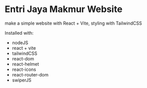 # Entri Jaya Makmur Website

make a simple website with React + Vite, styling with TailwindCSS

Installed with:
- nodeJS
- react + vite
- tailwindCSS
- react-dom
- react-helmet
- react-icons
- react-router-dom
- swiperJS
